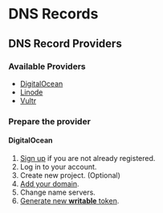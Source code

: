 # DNS Records

## DNS Record Providers

### Available Providers

* [DigitalOcean](https://docs.digitalocean.com/products/networking/dns/)
* [Linode](https://www.linode.com/products/dns-manager/)
* [Vultr](https://www.vultr.com/docs/introduction-to-vultr-dns/)

### Prepare the provider

#### DigitalOcean

1. [Sign up](https://m.do.co/c/d31ac39bdd48) if you are not already registered.
2. Log in to your account.
3. Create new project. (Optional)
4. [Add your domain](https://docs.digitalocean.com/products/networking/dns/how-to/add-domains/).
5. Change name servers.
6. [Generate new **writable** token](https://docs.digitalocean.com/reference/api/create-personal-access-token/).
